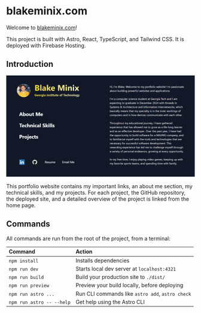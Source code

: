 # blakeminix.com

Welcome to [blakeminix.com](https://blakeminix.com)!

This project is built with Astro, React, TypeScript, and Tailwind CSS. It is deployed with Firebase Hosting.


## Introduction

![blakeminix.com](https://github.com/blakeminix/blakeminix.com/blob/main/public/blakeminix-com.PNG)

This portfolio website contains my important links, an about me section, my technical skills, and my projects. For each project, the GitHub repository, the deployed site, and a detailed overview of the project is linked from the home page.


## Commands

All commands are run from the root of the project, from a terminal:

| Command                   | Action                                           |
| :------------------------ | :----------------------------------------------- |
| `npm install`             | Installs dependencies                            |
| `npm run dev`             | Starts local dev server at `localhost:4321`      |
| `npm run build`           | Build your production site to `./dist/`          |
| `npm run preview`         | Preview your build locally, before deploying     |
| `npm run astro ...`       | Run CLI commands like `astro add`, `astro check` |
| `npm run astro -- --help` | Get help using the Astro CLI                     |

